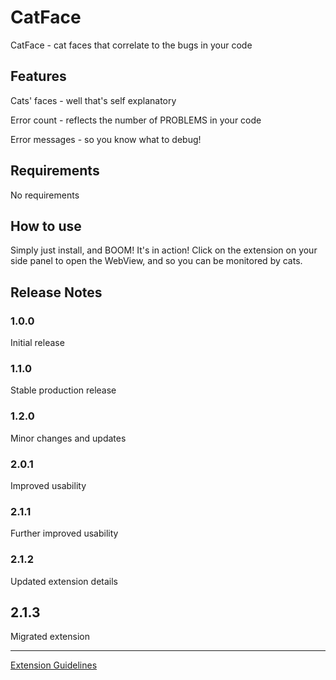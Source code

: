 # CatFace

CatFace - cat faces that correlate to the bugs in your code

## Features

Cats' faces - well that's self explanatory

Error count - reflects the number of PROBLEMS in your code

Error messages - so you know what to debug!

## Requirements

No requirements

## How to use

Simply just install, and BOOM! It's in action! Click on the extension on your side panel to open the WebView, and so you can be monitored by cats.


## Release Notes

### 1.0.0

Initial release

### 1.1.0
Stable production release

### 1.2.0
Minor changes and updates

### 2.0.1
Improved usability

### 2.1.1
Further improved usability

### 2.1.2
Updated extension details

## 2.1.3
Migrated extension

--------------------------------------------------------------------------------------------

[Extension Guidelines](https://code.visualstudio.com/api/references/extension-guidelines)